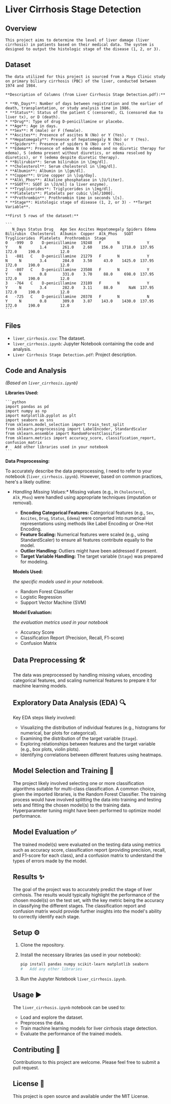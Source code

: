   #   Liver Cirrhosis Stage Detection

##   Overview

    This project aims to determine the level of liver damage (liver cirrhosis) in patients based on their medical data. The system is designed to output the histologic stage of the disease (1, 2, or 3).

##   Dataset

    The data utilized for this project is sourced from a Mayo Clinic study on primary biliary cirrhosis (PBC) of the liver, conducted between 1974 and 1984.

    **Description of Columns (from Liver Cirrhosis Stage Detection.pdf):**

    * **N\_Days**: Number of days between registration and the earlier of death, transplantation, or study analysis time in 1986.
    * **Status**: Status of the patient C (censored), CL (censored due to liver tx), or D (death).
    * **Drug**: Type of drug D-penicillamine or placebo.
    * **Age**: Age in days.
    * **Sex**: M (male) or F (female).
    * **Ascites**: Presence of ascites N (No) or Y (Yes).
    * **Hepatomegaly**: Presence of hepatomegaly N (No) or Y (Yes).
    * **Spiders**: Presence of spiders N (No) or Y (Yes).
    * **Edema**: Presence of edema N (no edema and no diuretic therapy for edema), S (edema present without diuretics, or edema resolved by diuretics), or Y (edema despite diuretic therapy).
    * **Bilirubin**: Serum bilirubin in \[mg/dl].
    * **Cholesterol**: Serum cholesterol in \[mg/dl].
    * **Albumin**: Albumin in \[gm/dl].
    * **Copper**: Urine copper in \[ug/day].
    * **Alk\_Phos**: Alkaline phosphatase in \[U/liter].
    * **SGOT**: SGOT in \[U/ml] (a liver enzyme).
    * **Tryglicerides**: Triglycerides in \[mg/dl].
    * **Platelets**: Platelets per cubic \[ml/1000].
    * **Prothrombin**: Prothrombin time in seconds \[s].
    * **Stage**: Histologic stage of disease (1, 2, or 3) - **Target Variable**.

    **First 5 rows of the dataset:**

    ```
       N_Days Status Drug   Age Sex Ascites Hepatomegaly Spiders Edema  Bilirubin  Cholesterol  Albumin  Copper  Alk_Phos   SGOT  Tryglicerides  Platelets  Prothrombin  Stage
    0   -999   D    D-penicillamine  19248   F       N            Y       Y     N        1.4       261.0    2.60    156.0    1718.0  137.95           172.0     190.0         12.0
    1   -881   C    D-penicillamine  21279   F       N            Y       N     N        3.4       284.0    3.50     43.0    1425.0  137.95           172.0     190.0         12.0
    2   -807   C    D-penicillamine  23508   F       N            Y       Y     N        0.8       331.0    3.70     88.0     698.0  137.95           172.0     190.0         12.0
    3   -764   C    D-penicillamine  23189   F       N            Y       Y     N        3.4       282.0    3.11     88.0       NaN  137.95           172.0     190.0         12.0
    4   -725   C    D-penicillamine  20378   F       N            N       Y     N        0.8       309.0    3.87    143.0    1430.0  137.95           172.0     190.0         12.0
    ```

  ##   Files

  * `liver_cirrhosis.csv`: The dataset.
  * `liver_cirrhosis.ipynb`: Jupyter Notebook containing the code and analysis.
  * `Liver Cirrhosis Stage Detection.pdf`: Project description.

  ##   Code and Analysis

  *(Based on `liver_cirrhosis.ipynb`)*

  **Libraries Used:**

    ```python
    import pandas as pd
    import numpy as np
    import matplotlib.pyplot as plt
    import seaborn as sns
    from sklearn.model_selection import train_test_split
    from sklearn.preprocessing import LabelEncoder, StandardScaler
    from sklearn.ensemble import RandomForestClassifier
    from sklearn.metrics import accuracy_score, classification_report, confusion_matrix
    #   Add other libraries used in your notebook
    ```

  **Data Preprocessing:**

  To accurately describe the data preprocessing, I need to refer to your notebook (`liver_cirrhosis.ipynb`). However, based on common practices, here's a likely outline:

  * *Handling Missing Values:** Missing values (e.g., in `Cholesterol`, `Alk_Phos`) were handled using appropriate techniques (imputation or removal).
    * **Encoding Categorical Features:** Categorical features (e.g., `Sex`, `Ascites`, `Drug`, `Status`, `Edema`) were converted into numerical representations using methods like Label Encoding or One-Hot Encoding.
    * **Feature Scaling:** Numerical features were scaled (e.g., using StandardScaler) to ensure all features contribute equally to the model.
    * **Outlier Handling:** Outliers might have been addressed if present.
    * **Target Variable Handling:** The target variable (`Stage`) was prepared for modeling.

    **Models Used:**

    *the specific models used in your notebook.*

    * Random Forest Classifier
    * Logistic Regression
    * Support Vector Machine (SVM)

    **Model Evaluation:**

    *the evaluation metrics used in your notebook*

    * Accuracy Score
    * Classification Report (Precision, Recall, F1-score)
    * Confusion Matrix

    ##   Data Preprocessing 🛠️

    The data was preprocessed by handling missing values, encoding categorical features, and scaling numerical features to prepare it for machine learning models.

    ##   Exploratory Data Analysis (EDA) 🔍

    Key EDA steps likely involved:

    * Visualizing the distribution of individual features (e.g., histograms for numerical, bar plots for categorical).
    * Examining the distribution of the target variable (`Stage`).
    * Exploring relationships between features and the target variable (e.g., box plots, violin plots).
    * Identifying correlations between different features using heatmaps.

    ##   Model Selection and Training 🧠

    The project likely involved selecting one or more classification algorithms suitable for multi-class classification.
    A common choice, given the imported libraries, is the Random Forest Classifier.
    The training process would have involved splitting the data into training and testing sets and fitting the chosen model(s) to the training data.
    Hyperparameter tuning might have been performed to optimize model performance.

    ##   Model Evaluation ✅

    The trained model(s) were evaluated on the testing data using metrics such as
    accuracy score,
    classification report (providing precision, recall, and F1-score for each class),
     and
    a confusion matrix to understand the types of errors made by the model.

    ##   Results ✨

    The goal of the project was to accurately predict the stage of liver cirrhosis.
    The results would typically highlight the performance of the chosen model(s) on the test set, with the key metric being the accuracy in classifying the different stages.
    The classification report and confusion matrix would provide further insights into the model's ability to correctly identify each stage.

    ##   Setup ⚙️

    1.  Clone the repository.
    2.  Install the necessary libraries (as used in your notebook):

        ```bash
        pip install pandas numpy scikit-learn matplotlib seaborn
        #   Add any other libraries
        ```

    3.  Run the Jupyter Notebook `liver_cirrhosis.ipynb`.

    ##   Usage ▶️

    The `liver_cirrhosis.ipynb` notebook can be used to:

    * Load and explore the dataset.
    * Preprocess the data.
    * Train machine learning models for liver cirrhosis stage detection.
    * Evaluate the performance of the trained models.

    ##   Contributing 🤝

    Contributions to this project are welcome. Please feel free to submit a pull request.

    ##   License 📄

    This project is open source and available under the MIT License.
